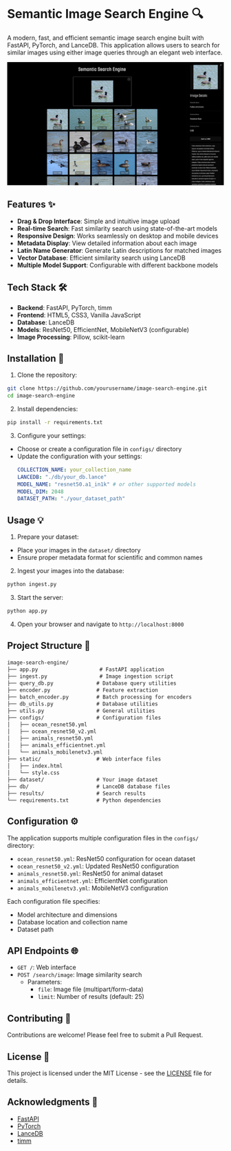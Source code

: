 # Semantic Image Search Engine 🔍

A modern, fast, and efficient semantic image search engine built with FastAPI, PyTorch, and LanceDB. This application allows users to search for similar images using either image queries through an elegant web interface.

![assets/demo.png](assets/demo.png)

## Features ✨

- **Drag & Drop Interface**: Simple and intuitive image upload
- **Real-time Search**: Fast similarity search using state-of-the-art models
- **Responsive Design**: Works seamlessly on desktop and mobile devices
- **Metadata Display**: View detailed information about each image
- **Latin Name Generator**: Generate Latin descriptions for matched images
- **Vector Database**: Efficient similarity search using LanceDB
- **Multiple Model Support**: Configurable with different backbone models

## Tech Stack 🛠️

- **Backend**: FastAPI, PyTorch, timm
- **Frontend**: HTML5, CSS3, Vanilla JavaScript
- **Database**: LanceDB
- **Models**: ResNet50, EfficientNet, MobileNetV3 (configurable)
- **Image Processing**: Pillow, scikit-learn

## Installation 🚀

1. Clone the repository:

```bash
git clone https://github.com/yourusername/image-search-engine.git
cd image-search-engine
```

2. Install dependencies:

```bash
pip install -r requirements.txt
```

3. Configure your settings:

- Choose or create a configuration file in `configs/` directory
- Update the configuration with your settings:
  ```yaml
  COLLECTION_NAME: your_collection_name
  LANCEDB: "./db/your_db.lance"
  MODEL_NAME: "resnet50.a1_in1k" # or other supported models
  MODEL_DIM: 2048
  DATASET_PATH: "./your_dataset_path"
  ```

## Usage 💡

1. Prepare your dataset:

- Place your images in the `dataset/` directory
- Ensure proper metadata format for scientific and common names

2. Ingest your images into the database:

```bash
python ingest.py
```

3. Start the server:

```bash
python app.py
```

4. Open your browser and navigate to `http://localhost:8000`

## Project Structure 📁

```
image-search-engine/
├── app.py                    # FastAPI application
├── ingest.py                 # Image ingestion script
├── query_db.py              # Database query utilities
├── encoder.py               # Feature extraction
├── batch_encoder.py         # Batch processing for encoders
├── db_utils.py              # Database utilities
├── utils.py                 # General utilities
├── configs/                 # Configuration files
│   ├── ocean_resnet50.yml
│   ├── ocean_resnet50_v2.yml
│   ├── animals_resnet50.yml
│   ├── animals_efficientnet.yml
│   └── animals_mobilenetv3.yml
├── static/                  # Web interface files
│   ├── index.html
│   └── style.css
├── dataset/                 # Your image dataset
├── db/                      # LanceDB database files
├── results/                 # Search results
└── requirements.txt         # Python dependencies
```

## Configuration ⚙️

The application supports multiple configuration files in the `configs/` directory:

- `ocean_resnet50.yml`: ResNet50 configuration for ocean dataset
- `ocean_resnet50_v2.yml`: Updated ResNet50 configuration
- `animals_resnet50.yml`: ResNet50 for animal dataset
- `animals_efficientnet.yml`: EfficientNet configuration
- `animals_mobilenetv3.yml`: MobileNetV3 configuration

Each configuration file specifies:

- Model architecture and dimensions
- Database location and collection name
- Dataset path

## API Endpoints 🌐

- `GET /`: Web interface
- `POST /search/image`: Image similarity search
  - Parameters:
    - `file`: Image file (multipart/form-data)
    - `limit`: Number of results (default: 25)

## Contributing 🤝

Contributions are welcome! Please feel free to submit a Pull Request.

## License 📄

This project is licensed under the MIT License - see the [LICENSE](LICENSE) file for details.

## Acknowledgments 🙏

- [FastAPI](https://fastapi.tiangolo.com/)
- [PyTorch](https://pytorch.org/)
- [LanceDB](https://github.com/lancedb/lancedb)
- [timm](https://github.com/rwightman/pytorch-image-models)
